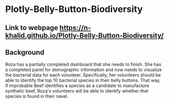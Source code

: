 # Plotly-Belly-Button-Biodiversity

## Link to webpage https://n-khalid.github.io/Plotly-Belly-Button-Biodiversity/

## Background 

Roza has a partially completed dashboard that she needs to finish. She has a completed panel for demographic information and now needs to visualize the bacterial data for each volunteer. Specifically, her volunteers should be able to identify the top 10 bacterial species in their belly buttons. That way, if Improbable Beef identifies a species as a candidate to manufacture synthetic beef, Roza's volunteers will be able to identify whether that species is found in their navel.


